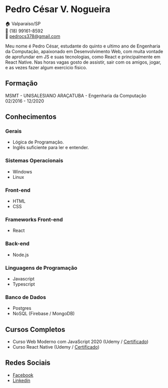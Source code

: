 # Pedro César V. Nogueira

:house: Valparaíso/SP  
:iphone: (18) 99161-8592  
:email: pedrocs378@gmail.com   

Meu nome é Pedro César, estudante do quinto e ultimo ano de Engenharia da Computação, apaixonado em Desenvolvimento Web, com muita vontade de aprofundar em JS e suas tecnologias, como React e principalmente em React Native.
Nas horas vagas gosto de assistir, sair com os amigos, jogar, e as vezes fazer algum exercicio físico.  

## Formação

MSMT - UNISALESIANO ARAÇATUBA - Engenharia da Computação  
02/2016 - 12/2020

## Conhecimentos

### Gerais
* Lógica de Programação.
* Inglês suficiente para ler e entender.

### Sistemas Operacionais
* Windows
* Linux

### Front-end
* HTML
* CSS

### Frameworks Front-end
* React

### Back-end
* Node.js

### Linguagens de Programação
* Javascript
* Typescript

### Banco de Dados
* Postgres
* NoSQL (Firebase / MongoDB)

## Cursos Completos
* Curso Web Moderno com JavaScript 2020 (Udemy / [Certificado](./certificados/curso-web-moderno.pdf))
* Curso React Native (Udemy / [Certificado](./certificados/react-native.pdf))

## Redes Sociais
* [Facebook](https://www.facebook.com/pedrocs378/)
* [Linkedin](https://www.linkedin.com/in/pedro-c%C3%A9sar-vagner-nogueira-64a1ab151/)


